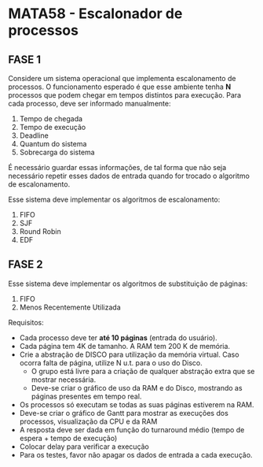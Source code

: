 # MATA58 - Escalonador de processos

## FASE 1

Considere um sistema operacional que implementa escalonamento de processos. O
funcionamento esperado é que esse ambiente tenha **N** processos que podem
chegar em tempos distintos para execução. Para cada processo, deve ser informado
manualmente:

1. Tempo de chegada
2. Tempo de execução
3. Deadline
4. Quantum do sistema
5. Sobrecarga do sistema

É necessário guardar essas informações, de tal forma que não seja necessário
repetir esses dados de entrada quando for trocado o algoritmo de escalonamento.

Esse sistema deve implementar os algoritmos de escalonamento:

1. FIFO
2. SJF
3. Round Robin
4. EDF

## FASE 2

Esse sistema deve implementar os algoritmos de substituição de páginas:

1. FIFO
2. Menos Recentemente Utilizada

Requisitos:

- Cada processo deve ter **até 10 páginas** (entrada do usuário).
- Cada página tem 4K de tamanho. A RAM tem 200 K de memória.
- Crie a abstração de DISCO para utilização da memória virtual. Caso ocorra
  falta de página, utilize N u.t. para o uso do Disco.
  - O grupo está livre para a criação de qualquer abstração extra que se mostrar
    necessária.
  - Deve-se criar o gráfico de uso da RAM e do Disco, mostrando as páginas
    presentes em tempo real.
- Os processos só executam se todas as suas páginas estiverem na RAM.
- Deve-se criar o gráfico de Gantt para mostrar as execuções dos processos,
  visualização da CPU e da RAM
- A resposta deve ser dada em função do turnaround médio (tempo de espera +
  tempo de execução)
- Colocar delay para verificar a execução
- Para os testes, favor não apagar os dados de entrada a cada execução.
